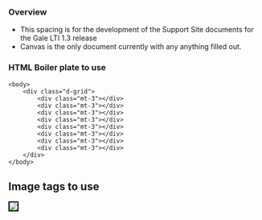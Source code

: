 ### Overview
- This spacing is for the development of the Support Site documents for the Gale LTI 1.3 release
- Canvas is the only document currently with any anything filled out. 


### HTML Boiler plate to use
<html>
    <head>
        <link rel="stylesheet" href="https://cdn.jsdelivr.net/npm/bootstrap@4.1.3/dist/css/bootstrap.min.css" integrity="sha384-MCw98/SFnGE8fJT3GXwEOngsV7Zt27NXFoaoApmYm81iuXoPkFOJwJ8ERdknLPMO" crossorigin="anonymous">
    </head>

    <body>
        <div class="d-grid">
            <div class="mt-3"></div>
            <div class="mt-3"></div>
            <div class="mt-3"></div>
            <div class="mt-3"></div>
            <div class="mt-3"></div>
            <div class="mt-3"></div>
            <div class="mt-3"></div>
            <div class="mt-3"></div>
        </div>
    </body>
</html >

## Image tags to use
<img src="https://assets.gale.com/docs/technical/technical_doc_images/Directory/insertfilenamehere.png" aria-label="insert text the same as alt here" class="img-fluid" style="border: 2px solid black" >
